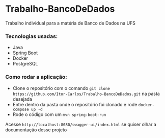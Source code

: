 # Trabalho-BancoDeDados
Trabalho individual para a matéria de Banco de Dados na UFS

### Tecnologias usadas:
 - Java
 - Spring Boot
 - Docker
 - PostgreSQL

### Como rodar a aplicação:
 - Clone o repositório com o comando `git clone https://github.com/Itor-Carlos/Trabalho-BancoDeDados.git` na pasta desejada
 - Entre dentro da pasta onde o repositório foi clonado e rode `docker-compose up -d`
 - Rode o código com um `mvn spring-boot:run`


Acesse `http://localhost:8080/swagger-ui/index.html` se quiser olhar a documentação desse projeto
